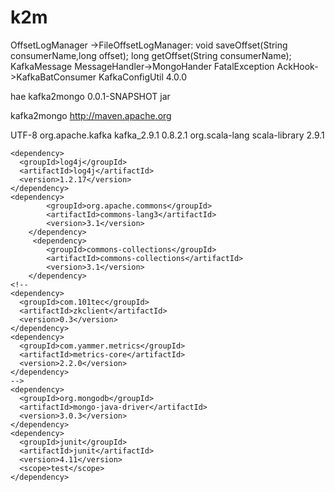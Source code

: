 # k2m
OffsetLogManager ->FileOffsetLogManager:
	 void saveOffset(String consumerName,long offset);
	 long getOffset(String consumerName);
KafkaMessage
MessageHandler->MongoHander
FatalException
AckHook->KafkaBatConsumer
KafkaConfigUtil
<project xmlns="http://maven.apache.org/POM/4.0.0" xmlns:xsi="http://www.w3.org/2001/XMLSchema-instance"
  xsi:schemaLocation="http://maven.apache.org/POM/4.0.0 http://maven.apache.org/xsd/maven-4.0.0.xsd">
  <modelVersion>4.0.0</modelVersion>

  <groupId>hae</groupId>
  <artifactId>kafka2mongo</artifactId>
  <version>0.0.1-SNAPSHOT</version>
  <packaging>jar</packaging>

  <name>kafka2mongo</name>
  <url>http://maven.apache.org</url>

  <properties>
    <project.build.sourceEncoding>UTF-8</project.build.sourceEncoding>
  </properties>

  <dependencies>
  <!-- 
  <dependency>
      <groupId>org.springframework</groupId>
      <artifactId>spring-core</artifactId>
      <version>3.2.4.RELEASE</version>
    </dependency>
    <dependency>
      <groupId>org.springframework</groupId>
      <artifactId>spring-context</artifactId>
      <version>3.2.4.RELEASE</version>
    </dependency>
     -->
    <dependency>
      <groupId>org.apache.kafka</groupId>
      <artifactId>kafka_2.9.1</artifactId>
      <version>0.8.2.1</version>
    </dependency>
    <!-- 
    <dependency>
      <groupId>javax.inject</groupId>
      <artifactId>javax.inject</artifactId>
      <version>1</version>
    </dependency>
     -->
    <dependency>
      <groupId>org.scala-lang</groupId>
      <artifactId>scala-library</artifactId>
      <version>2.9.1</version>
    </dependency>
    
    <dependency>
      <groupId>log4j</groupId>
      <artifactId>log4j</artifactId>
      <version>1.2.17</version>
    </dependency>
    <dependency>
			<groupId>org.apache.commons</groupId>
			<artifactId>commons-lang3</artifactId>
			<version>3.1</version>
		</dependency>
		 <dependency>
			<groupId>commons-collections</groupId>
			<artifactId>commons-collections</artifactId>
			<version>3.1</version>
		</dependency>
    <!--  
    <dependency>
      <groupId>com.101tec</groupId>
      <artifactId>zkclient</artifactId>
      <version>0.3</version>
    </dependency>
    <dependency>
      <groupId>com.yammer.metrics</groupId>
      <artifactId>metrics-core</artifactId>
      <version>2.2.0</version>
    </dependency>
    -->
    <dependency>
      <groupId>org.mongodb</groupId>
      <artifactId>mongo-java-driver</artifactId>
      <version>3.0.3</version>
    </dependency>
    <dependency>
      <groupId>junit</groupId>
      <artifactId>junit</artifactId>
      <version>4.11</version>
      <scope>test</scope>
    </dependency>
  </dependencies>
</project>
